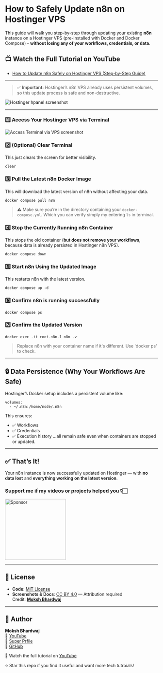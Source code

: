 # How to Safely Update n8n on Hostinger VPS

This guide will walk you step-by-step through updating your existing **n8n** instance on a Hostinger VPS (pre-installed with Docker and Docker Compose) - **without losing any of your workflows, credentials, or data**.

## 📺 Watch the Full Tutorial on YouTube
- [How to Update n8n Safely on Hostinger VPS (Step-by-Step Guide)](https://youtu.be/U8iFlqK28fc)

---
> ✅ **Important:** Hostinger’s n8n VPS already uses persistent volumes, so this update process is safe and non-destructive.

![Hostinger hpanel screenshot](https://github.com/user-attachments/assets/5f375f2e-368b-4ace-9344-8a6cc5bc7ebc)

---
### 1️⃣ Access Your Hostinger VPS via Terminal
![Access Terminal via VPS screenshot](https://github.com/user-attachments/assets/4bafb591-0e21-4138-8c31-a42eab20656a)

### 2️⃣ (Optional) Clear Terminal

This just clears the screen for better visibility.
```
clear
```

### 3️⃣ Pull the Latest n8n Docker Image

This will download the latest version of n8n without affecting your data.
```
docker compose pull n8n
```
> ⚠️ Make sure you’re in the directory containing your `docker-compose.yml`. Which you can verify simply my entering `ls` in terminal.

### 4️⃣ Stop the Currently Running n8n Container

This stops the old container (**but does not remove your workflows**, because data is already persisted in Hostinger n8n VPS).
```
docker compose down
```

### 5️⃣ Start n8n Using the Updated Image

This restarts n8n with the latest version.
```
docker compose up -d
```

### 6️⃣ Confirm n8n is running successfully
```
docker compose ps
```

### 7️⃣ Confirm the Updated Version
```
docker exec -it root-n8n-1 n8n -v
```
> Replace n8n with your container name if it's different. Use 'docker ps' to check.

---
## 🔒 Data Persistence (Why Your Workflows Are Safe)

Hostinger’s Docker setup includes a persistent volume like:

```
volumes:
  - ~/.n8n:/home/node/.n8n
```

This ensures:

* ✅ Workflows
* ✅ Credentials
* ✅ Execution history
  ...all remain safe even when containers are stopped or updated.

---
## ✅ That’s It!

Your n8n instance is now successfully updated on Hostinger — with **no data lost** and **everything working on the latest version**.

### Support me if my videos or projects helped you 👇🏻
<a href="https://github.com/sponsors/Moksh-Bhardwaj">
  <img src="https://img.shields.io/badge/Sponsor-%E2%9D%A4-red?logo=github&logoColor=white" alt="Sponsor" width="200"/>
</a>

---

## 📝 License

- **Code**: [MIT License](https://github.com/Moksh-Bhardwaj/youtube-daily-search-views-tracker-n8n-automation/blob/main/LICENSE)
- **Screenshots & Docs**: [CC BY 4.0](https://creativecommons.org/licenses/by/4.0/) — Attribution required  
  Credit: **[Moksh Bhardwaj](https://superprofile.bio/mokshbhardwaj)**

---

## 🙌 Author

**Moksh Bhardwaj**  
🔗 [YouTube](https://www.youtube.com/@GreyMattersTech)<br/>
🔗 [Super Prfile](https://superprofile.bio/mokshbhardwaj)<br/>
🔗 [GitHub](https://github.com/Moksh-Bhardwaj)

🎥 Watch the full tutorial on [YouTube](https://youtu.be/U8iFlqK28fc)

⭐ Star this repo if you find it useful and want more tech tutroials!
